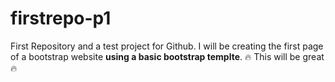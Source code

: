 # firstrepo-p1
First Repository and a test project for Github.
I will be creating the first page of a bootstrap website **using a basic bootstrap templte**. 
:fire: This will be great :fire: 
